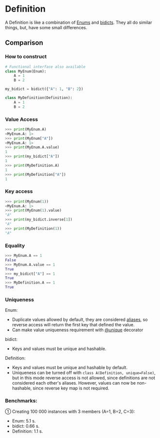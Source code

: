 # Definition

A Definition is like a combination of [Enums](https://docs.python.org/3/library/enum.html) and
[bidicts](https://github.com/jab/bidict). They all do similar things, but, have some small differences.

## Comparison

### How to construct

```python
# Functional interface also available
class MyEnum(Enum):
    A = 1
    B = 2

my_bidict = bidict({"A": 1, "B": 2})

class MyDefinition(Definition):
    A = 1
    B = 2
```

### Value Access

```python
>>> print(MyEnum.A)
<MyEnum.A: 1>
>>> print(MyEnum["A"])
<MyEnum.A: 1>
>>> print(MyEnum.A.value)
1
>>> print(my_bidict["A"])
1
>>> print(MyDefinition.A)
1
>>> print(MyDefinition["A"])
1
```

### Key access

```python
>>> print(MyEnum(1))
<MyEnum.A: 1>
>>> print(MyEnum(1).value)
"A"
>>> print(my_bidict.inverse[1])
"A"
>>> print(MyDefinition(1))
"A"
```

### Equality

```python
>>> MyEnum.A == 1
False
>>> MyEnum.A.value == 1
True
>>> my_bidict["A"] == 1
True
>>> MyDefinition.A == 1
True
```


### Uniqueness

Enum:

- Duplicate values allowed by default, they are considered
  [aliases](https://docs.python.org/3/library/enum.html#duplicating-enum-members-and-values),
  so reverse access will return the first key that defined the value.
- Can make value uniqueness requirement with [@unique](https://docs.python.org/3/library/enum.html#enum.unique)
  decorator

bidict:

- Keys and values must be unique and hashable.


Definition:

- Keys and values must be unique and hashable by default.
- Uniqueness can be turned off with `class A(Definition, unique=False)`, but in this mode reverse access
  is not allowed, since definitions are not considered each other's aliases. However, values can now be
  non-hashable, since reverse key map is not required.


### Benchmarks:

① Creating 100 000 instances with 3 members (A=1, B=2, C=3):

- Enum: 5.1 s.
- bidict: 0.66 s.
- Definition: 1.1 s.
